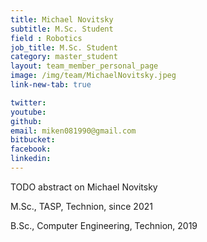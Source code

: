 ```yaml
---
title: Michael Novitsky
subtitle: M.Sc. Student
field : Robotics
job_title: M.Sc. Student
category: master_student
layout: team_member_personal_page
image: /img/team/MichaelNovitsky.jpeg
link-new-tab: true

twitter: 
youtube: 
github: 
email: miken081990@gmail.com
bitbucket: 
facebook:
linkedin: 
---
```


TODO abstract on Michael Novitsky

M.Sc., TASP, Technion, since 2021

B.Sc., Computer Engineering, Technion, 2019



<!-- {% bibliography --query @*[year=2023] --group_by none %}
{% bibliography -q @*[c ~= {{ V. Indelman }}] %}
{% bibliography --sort authors %} -->
